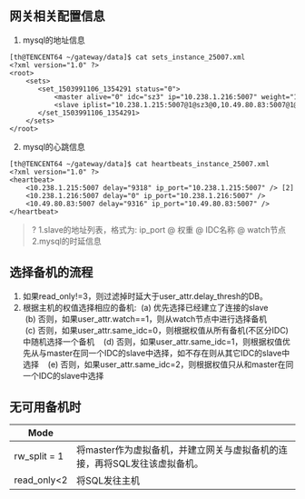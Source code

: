 ## 网关相关配置信息
1. mysql的地址信息
```
[th@TENCENT64 ~/gateway/data]$ cat sets_instance_25007.xml 
<?xml version="1.0" ?>
<root>
    <sets>
       <set_1503991106_1354291 status="0">
           <master alive="0" idc="sz3" ip="10.238.1.216:5007" weight="1" />
           <slave iplist="10.238.1.215:5007@1@sz3@0,10.49.80.83:5007@1@sz1@0" /> [1]
       </set_1503991106_1354291>
    </sets>
</root>
```

2. mysql的心跳信息
```
[th@TENCENT64 ~/gateway/data]$ cat heartbeats_instance_25007.xml 
<?xml version="1.0" ?>
<heartbeat>
    <10.238.1.215:5007 delay="9318" ip_port="10.238.1.215:5007" /> [2]
    <10.238.1.216:5007 delay="0" ip_port="10.238.1.216:5007" />
    <10.49.80.83:5007 delay="9316" ip_port="10.49.80.83:5007" />
</heartbeat>
```
>? 1.slave的地址列表，格式为: ip_port @ 权重 @ IDC名称 @ watch节点
 2.mysql的时延信息

## 选择备机的流程
1. 如果read_only!=3，则过滤掉时延大于user_attr.delay_thresh的DB。
2. 根据主机的权值选择相应的备机:
 (a) 优先选择已经建立了连接的slave 
 (b) 否则，如果user_attr.watch==1，则从watch节点中进行选择备机  
 (c) 否则，如果user_attr.same_idc=0，则根据权值从所有备机(不区分IDC)中随机选择一个备机  
 (d) 否则，如果user_attr.same_idc=1，则根据权值优先从与master在同一个IDC的slave中选择，如不存在则从其它IDC的slave中选择  
 (e) 否则，如果user_attr.same_idc=2，则根据权值只从和master在同一个IDC的slave中选择

## 无可用备机时

| Mode         |                                                              |
| ------------ | ------------------------------------------------------------ |
| rw_split = 1 | 将master作为虚拟备机，并建立网关与虚拟备机的连接，再将SQL发往该虚拟备机。 |
| read_only<2  | 将SQL发往主机                                                |

